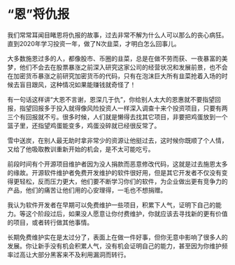 # “恩”将仇报

我们常常耳闻目睹恩将仇报的故事，过去非常不解为什么人可以那么的丧心病狂。直到2020年学习投资一年，做了N次韭菜，才明白怎么回事儿。

大多数施恩过多的人，都像股市、币圈的韭菜，总是在做不劳而获、一夜暴富的美梦，他们不会去在股票暴涨之前深入研究这家公司的经营状况和发展前景，也不会在加密货币暴涨之前研究加密货币的代码，只有在泡沫巨大所有韭菜抢着入场的时候去盲目跟风，这种情况如果能赚钱就奇怪了！

有一句话这样讲“大恩不言谢，恩深几于仇”，你给别人太大的恩惠就不要指望回报，指望回报多于投入就得像风险投资人一样深入调查十来个投资项目，只要有两三个有回报就不亏。很多时候，人们就是懒得去找其它项目，非要把鸡蛋放到一个篮子里，还指望鸡蛋能变多，鸡蛋没碎就已经很反常了。

雪中送炭，在别人最无助时拿非常少的资源让他挺过去，这时候你既顺了个人情，又给了他吸取教训重新开始的机会，是不太可能吃亏。

前段时间有个开源项目维护者因为没人捐款而恶意修改代码，这就是过去施恩太多的缘故。开源软件维护者免费开发维护的软件很好用，但是其它开发者不仅没有变得更轻松，反而压力更大，他们要不断学习你们的软件，为企业做出更有竞争力的产品，他们的痛苦让他们用的心安理得，一毛也不想捐赠。

我认为软件开发者在早期可以免费维护一些项目，积累下人气，证明下自己的能力。等这个阶段过后，如果没人愿意让你付费维护，你就应该去寻找新的更有价值的项目，或者转行做其他事情。

长期免费维护实在是太过分了，表面上在做一件好事，但你无意中影响了很多人的发展。你让新手没有机会积累人气，没有机会证明自己的能力，甚至因为你维护频率过高让大部分黑客来不及利用漏洞而转行。

